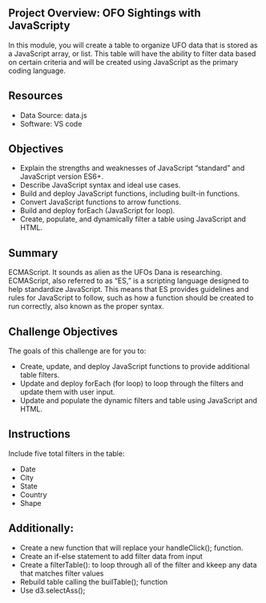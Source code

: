 ## Project Overview: OFO Sightings with JavaScripty
In this module, you will create a table to organize UFO data that is stored as a 
JavaScript array, or list. This table will have the ability to filter data based 
on certain criteria and will be created using JavaScript as the primary coding language.

## Resources
- Data Source: data.js
- Software: VS code

## Objectives
- Explain the strengths and weaknesses of JavaScript “standard” and JavaScript version ES6+. 
- Describe JavaScript syntax and ideal use cases. 
- Build and deploy JavaScript functions, including built-in functions. 
- Convert JavaScript functions to arrow functions. 
- Build and deploy forEach (JavaScript for loop). 
- Create, populate, and dynamically filter a table using JavaScript and HTML.

## Summary
ECMAScript. It sounds as alien as the UFOs Dana is researching. ECMAScript, also referred to as “ES,” 
is a scripting language designed to help standardize JavaScript. This means that ES provides guidelines
and rules for JavaScript to follow, such as how a function should
be created to run correctly, also known as the proper syntax.

## Challenge  Objectives
The goals of this challenge are for you to:
- Create, update, and deploy JavaScript functions to provide additional table filters.
- Update and deploy forEach (for loop) to loop through the filters and update them with user input.
- Update and populate the dynamic filters and table using JavaScript and HTML.

## Instructions
Include five total filters in the table:
- Date
- City
- State
- Country
- Shape

## Additionally:
- Create a new function that will replace your handleClick(); function.
- Create an if-else statement to add filter data from input
- Create a filterTable(): to loop through all of the filter and kkeep any data that matches filter values
- Rebuild table calling the builTable(); function
- Use d3.selectAss();
